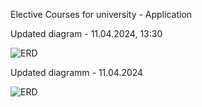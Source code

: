 Elective Courses for university - Application

Updated diagram - 11.04.2024, 13:30

![ERD](https://github.com/M1ke14/electivecourses_IBM/assets/119927163/bae69530-2127-4101-b3cf-59c1075687c8)


Updated diagramm - 11.04.2024

![ERD](https://github.com/M1ke14/electivecourses_IBM/assets/119927163/898b78b3-a237-4447-b8e8-70e032108a05)

